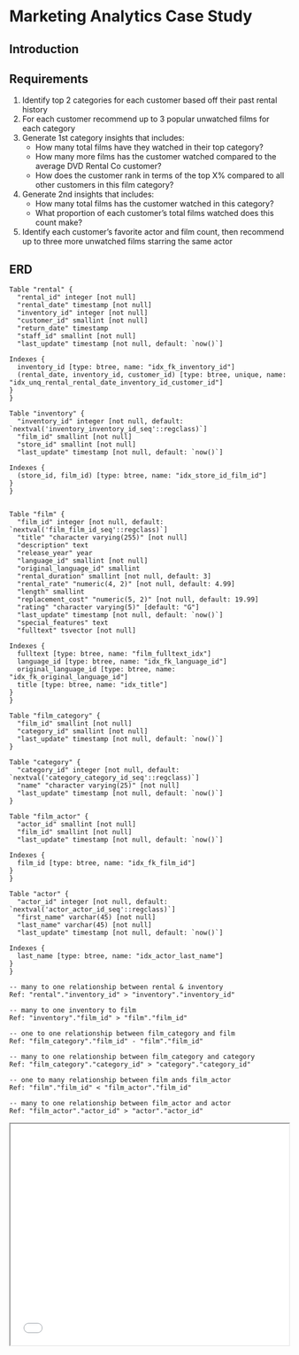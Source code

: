 # Marketing Analytics Case Study
## Introduction

## Requirements

 1. Identify top 2 categories for each customer based off their past
    rental history
 2.  For each customer recommend up to 3 popular unwatched films for each category
 3.  Generate 1st category insights that includes:
	    - How many total films have they watched in their top category?
	    - How many more films has the customer watched compared to the average DVD Rental Co customer?
	    - How does the customer rank in terms of the top X% compared to all other customers in this film category?
4.  Generate 2nd insights that includes:
	-   How many total films has the customer watched in this category?
    -   What proportion of each customer’s total films watched does this count make?
5.  Identify each customer’s favorite actor and film count, then recommend up to three more unwatched films starring the same actor

## ERD

    Table "rental" {
      "rental_id" integer [not null]
      "rental_date" timestamp [not null]
      "inventory_id" integer [not null]
      "customer_id" smallint [not null]
      "return_date" timestamp
      "staff_id" smallint [not null]
      "last_update" timestamp [not null, default: `now()`]
    
    Indexes {
      inventory_id [type: btree, name: "idx_fk_inventory_id"]
      (rental_date, inventory_id, customer_id) [type: btree, unique, name: "idx_unq_rental_rental_date_inventory_id_customer_id"]
    }
    }
    
    Table "inventory" {
      "inventory_id" integer [not null, default: `nextval('inventory_inventory_id_seq'::regclass)`]
      "film_id" smallint [not null]
      "store_id" smallint [not null]
      "last_update" timestamp [not null, default: `now()`]
    
    Indexes {
      (store_id, film_id) [type: btree, name: "idx_store_id_film_id"]
    }
    }
    
    
    Table "film" {
      "film_id" integer [not null, default: `nextval('film_film_id_seq'::regclass)`]
      "title" "character varying(255)" [not null]
      "description" text
      "release_year" year
      "language_id" smallint [not null]
      "original_language_id" smallint
      "rental_duration" smallint [not null, default: 3]
      "rental_rate" "numeric(4, 2)" [not null, default: 4.99]
      "length" smallint
      "replacement_cost" "numeric(5, 2)" [not null, default: 19.99]
      "rating" "character varying(5)" [default: "G"]
      "last_update" timestamp [not null, default: `now()`]
      "special_features" text
      "fulltext" tsvector [not null]
    
    Indexes {
      fulltext [type: btree, name: "film_fulltext_idx"]
      language_id [type: btree, name: "idx_fk_language_id"]
      original_language_id [type: btree, name: "idx_fk_original_language_id"]
      title [type: btree, name: "idx_title"]
    }
    }
    
    Table "film_category" {
      "film_id" smallint [not null]
      "category_id" smallint [not null]
      "last_update" timestamp [not null, default: `now()`]
    }
    
    Table "category" {
      "category_id" integer [not null, default: `nextval('category_category_id_seq'::regclass)`]
      "name" "character varying(25)" [not null]
      "last_update" timestamp [not null, default: `now()`]
    }
    
    Table "film_actor" {
      "actor_id" smallint [not null]
      "film_id" smallint [not null]
      "last_update" timestamp [not null, default: `now()`]
    
    Indexes {
      film_id [type: btree, name: "idx_fk_film_id"]
    }
    }
    
    Table "actor" {
      "actor_id" integer [not null, default: `nextval('actor_actor_id_seq'::regclass)`]
      "first_name" varchar(45) [not null]
      "last_name" varchar(45) [not null]
      "last_update" timestamp [not null, default: `now()`]
    
    Indexes {
      last_name [type: btree, name: "idx_actor_last_name"]
    }
    }
    
    -- many to one relationship between rental & inventory
    Ref: "rental"."inventory_id" > "inventory"."inventory_id"
    
    -- many to one inventory to film
    Ref: "inventory"."film_id" > "film"."film_id"
    
    -- one to one relationship between film_category and film 
    Ref: "film_category"."film_id" - "film"."film_id"
    
    -- many to one relationship between film_category and category
    Ref: "film_category"."category_id" > "category"."category_id"
    
    -- one to many relationship between film ands film_actor
    Ref: "film"."film_id" < "film_actor"."film_id"
    
    -- many to one relationship between film_actor and actor
    Ref: "film_actor"."actor_id" > "actor"."actor_id"
  
<iframe height="400" width="100%"
src='[https://dbdiagram.io/embed/5fe1cb6e9a6c525a03bbf839](https://dbdiagram.io/d/629e608a54ce2635276e3416)'>
</iframe>
